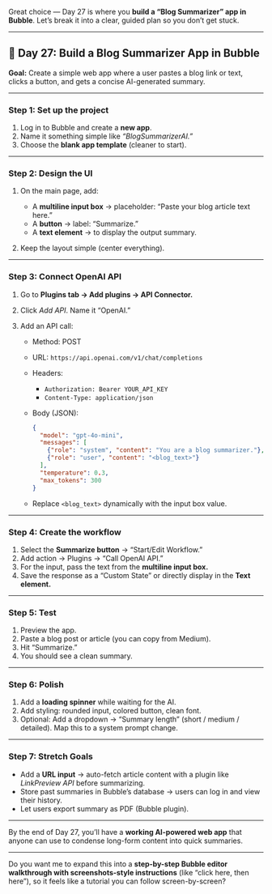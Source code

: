 Great choice — Day 27 is where you **build a “Blog Summarizer” app in Bubble**. Let’s break it into a clear, guided plan so you don’t get stuck.

---

## 🔎 **Day 27: Build a Blog Summarizer App in Bubble**

**Goal:** Create a simple web app where a user pastes a blog link or text, clicks a button, and gets a concise AI-generated summary.

---

### Step 1: Set up the project

1. Log in to Bubble and create a **new app**.
2. Name it something simple like *“BlogSummarizerAI.”*
3. Choose the **blank app template** (cleaner to start).

---

### Step 2: Design the UI

1. On the main page, add:

   * A **multiline input box** → placeholder: “Paste your blog article text here.”
   * A **button** → label: “Summarize.”
   * A **text element** → to display the output summary.
2. Keep the layout simple (center everything).

---

### Step 3: Connect OpenAI API

1. Go to **Plugins tab → Add plugins → API Connector.**
2. Click *Add API*. Name it “OpenAI.”
3. Add an API call:

   * Method: POST
   * URL: `https://api.openai.com/v1/chat/completions`
   * Headers:

     * `Authorization: Bearer YOUR_API_KEY`
     * `Content-Type: application/json`
   * Body (JSON):

     ```json
     {
       "model": "gpt-4o-mini",
       "messages": [
         {"role": "system", "content": "You are a blog summarizer."},
         {"role": "user", "content": "<blog_text>"}
       ],
       "temperature": 0.3,
       "max_tokens": 300
     }
     ```
   * Replace `<blog_text>` dynamically with the input box value.

---

### Step 4: Create the workflow

1. Select the **Summarize button** → “Start/Edit Workflow.”
2. Add action → Plugins → “Call OpenAI API.”
3. For the input, pass the text from the **multiline input box.**
4. Save the response as a “Custom State” or directly display in the **Text element.**

---

### Step 5: Test

1. Preview the app.
2. Paste a blog post or article (you can copy from Medium).
3. Hit “Summarize.”
4. You should see a clean summary.

---

### Step 6: Polish

1. Add a **loading spinner** while waiting for the AI.
2. Add styling: rounded input, colored button, clean font.
3. Optional: Add a dropdown → “Summary length” (short / medium / detailed). Map this to a system prompt change.

---

### Step 7: Stretch Goals

* Add a **URL input** → auto-fetch article content with a plugin like *LinkPreview API* before summarizing.
* Store past summaries in Bubble’s database → users can log in and view their history.
* Let users export summary as PDF (Bubble plugin).

---

By the end of Day 27, you’ll have a **working AI-powered web app** that anyone can use to condense long-form content into quick summaries.

---

Do you want me to expand this into a **step-by-step Bubble editor walkthrough with screenshots-style instructions** (like “click here, then here”), so it feels like a tutorial you can follow screen-by-screen?
